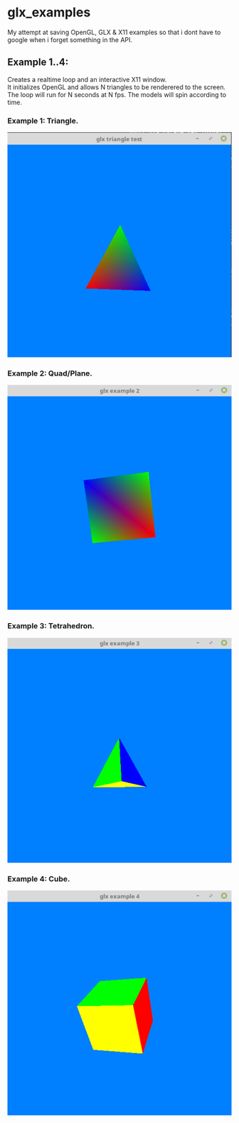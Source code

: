 # glx_examples
My attempt at saving OpenGL, GLX &amp; X11 examples so that i dont have to google when i forget something in the API.


## Example 1..4:
Creates a realtime loop and an interactive X11 window.  
It initializes OpenGL and allows N triangles to be renderered to the screen.  
The loop will run for N seconds at N fps. 
The models will spin according to time.

### Example 1: Triangle.  
![example_1_triangle](/imgs/example_1.png)

### Example 2: Quad/Plane.  
![example_2_quad](/imgs/example_2.png)

### Example 3: Tetrahedron.  
![example_3_tetrahedron](/imgs/example_3.png)

### Example 4: Cube.  
![example_4_cube](/imgs/example_4.png)

